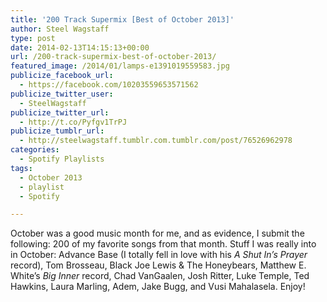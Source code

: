 ```yaml
---
title: '200 Track Supermix [Best of October 2013]'
author: Steel Wagstaff
type: post
date: 2014-02-13T14:15:13+00:00
url: /200-track-supermix-best-of-october-2013/
featured_image: /2014/01/lamps-e1391019559583.jpg
publicize_facebook_url:
  - https://facebook.com/10203559653571562
publicize_twitter_user:
  - SteelWagstaff
publicize_twitter_url:
  - http://t.co/Pyfgv1TrPJ
publicize_tumblr_url:
  - http://steelwagstaff.tumblr.com.tumblr.com/post/76526962978
categories:
  - Spotify Playlists
tags:
  - October 2013
  - playlist
  - Spotify

---
```

October was a good music month for me, and as evidence, I submit the following: 200 of my favorite songs from that month. Stuff I was really into in October: Advance Base (I totally fell in love with his _A Shut In&#8217;s Prayer_ record), Tom Brosseau, Black Joe Lewis & The Honeybears, Matthew E. White&#8217;s _Big Inner_ record, Chad VanGaalen, Josh Ritter, Luke Temple, Ted Hawkins, Laura Marling, Adem, Jake Bugg, and Vusi Mahalasela. Enjoy!